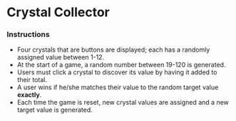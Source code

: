 # Crystal Collector


### Instructions
* Four crystals that are buttons are displayed; each has a randomly assigned value between 1-12. 
* At the start of a game, a random number between 19-120 is generated.
* Users must click a crystal to discover its value by having it added to their total.
* A user wins if he/she matches their value to the random target value **exactly**.
* Each time the game is reset, new crystal values are assigned and a new target value is generated.
